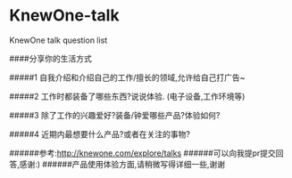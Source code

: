 KnewOne-talk
============

KnewOne talk question list
 
####分享你的生活方式

#####1 自我介绍和介绍自己的工作/擅长的领域,允许给自己打广告~

#####2 工作时都装备了哪些东西?说说体验. (电子设备,工作环境等)

#####3 除了工作的兴趣爱好?装备/钟爱哪些产品?体验如何?

#####4 近期内最想要什么产品?或者在关注的事物?

######参考:http://knewone.com/explore/talks
######可以向我提pr提交回答,感谢:)
######产品使用体验方面,请稍微写得详细一些,谢谢

